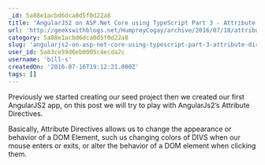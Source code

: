 ```yaml
---
_id: 5a88e1acbd6dca0d5f0d22a8
title: 'AngularJS2 on ASP.Net Core using TypeScript Part 3 - Attribute Directives'
url: 'http://geekswithblogs.net/HumpreyCogay/archive/2016/07/18/attribute-directives.aspx'
category: 5a88e1acbd6dca0d5f0d22a8
slug: 'angularjs2-on-asp-net-core-using-typescript-part-3-attribute-directives'
user_id: 5a83ce59d6eb0005c4ecda2c
username: 'bill-s'
createdOn: '2016-07-16T19:12:21.000Z'
tags: []
---
```


Previously we started creating our seed project then we created our first AngularJS2 app, on this post we will try to play with AngularJs2’s Attribute Directives.

Basically, Attribute Directives allows us to change the appearance or behavior of a DOM Element, such us changing colors of DIVS when our mouse enters or exits, or alter the behavior of a DOM element when clicking them.

